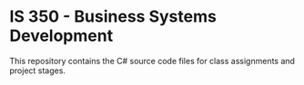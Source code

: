 # IS 350 - Business Systems Development
This repository contains the C# source code files for class assignments and project stages.
